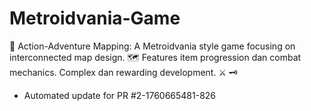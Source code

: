 # Metroidvania-Game
🏰 Action-Adventure Mapping: A Metroidvania style game focusing on interconnected map design. 🗺️ Features item progression dan combat mechanics. Complex dan rewarding development. ⚔️ 🗝️


- Automated update for PR #2-1760665481-826